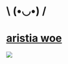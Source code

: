 # \ (•◡•) /

# [aristia woe](https://sognare.s-ul.eu/NJEaSePo)
![](https://i.imgur.com/G6fHh02.png)
